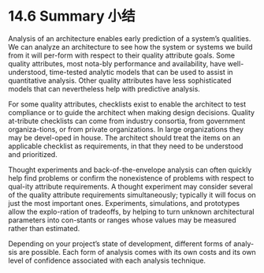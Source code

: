14.6 Summary 小结
===

Analysis of an architecture enables early prediction of a system’s qualities. We can analyze an architecture to see how the system or systems we build from it will per-form with respect to their quality attribute goals. Some quality attributes, most nota-bly performance and availability, have well-understood, time-tested analytic models that can be used to assist in quantitative analysis. Other quality attributes have less sophisticated models that can nevertheless help with predictive analysis.

For some quality attributes, checklists exist to enable the architect to test compliance or to guide the architect when making design decisions. Quality at-tribute checklists can come from industry consortia, from government organiza-tions, or from private organizations. In large organizations they may be devel-oped in house. The architect should treat the items on an applicable checklist as requirements, in that they need to be understood and prioritized.

Thought experiments and back-of-the-envelope analysis can often quickly help find problems or confirm the nonexistence of problems with respect to qual-ity attribute requirements. A thought experiment may consider several of the quality attribute requirements simultaneously; typically it will focus on just the most important ones. Experiments, simulations, and prototypes allow the explo-ration of tradeoffs, by helping to turn unknown architectural parameters into con-stants or ranges whose values may be measured rather than estimated.

Depending on your project’s state of development, different forms of analy-sis are possible. Each form of analysis comes with its own costs and its own level of confidence associated with each analysis technique.
